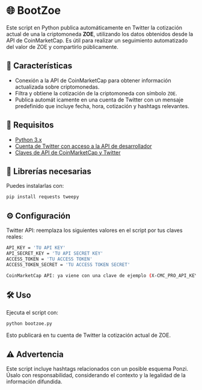 # 🌐 BootZoe

Este script en Python publica automáticamente en Twitter la cotización actual de una la criptomoneda **ZOE**, utilizando los datos obtenidos desde la API de CoinMarketCap. Es útil para realizar un seguimiento automatizado del valor de ZOE y compartirlo públicamente.

## 📌 Características

- Conexión a la API de CoinMarketCap para obtener información actualizada sobre criptomonedas.
- Filtra y obtiene la cotización de la criptomoneda con símbolo `ZOE`.
- Publica automát icamente en una cuenta de Twitter con un mensaje predefinido que incluye fecha, hora, cotización y hashtags relevantes.

## 🧰 Requisitos

- [Python 3.x](https://www.python.org/downloads/)
- [Cuenta de Twitter con acceso a la API de desarrollador](https://developer.x.com/en)
- [Claves de API de CoinMarketCap y Twitter](https://coinmarketcap.com/)

## 💾 Librerías necesarias

Puedes instalarlas con:

```bash
pip install requests tweepy
```

## ⚙️ Configuración
Twitter API: reemplaza los siguientes valores en el script por tus claves reales:

```bash
API_KEY = 'TU API KEY'
API_SECRET_KEY = 'TU API SECRET KEY'
ACCESS_TOKEN = 'TU ACCESS TOKEN'
ACCESS_TOKEN_SECRET = 'TU ACCESS TOKEN SECRET'

CoinMarketCap API: ya viene con una clave de ejemplo (X-CMC_PRO_API_KEY), pero puedes cambiarla por tu propia clave obtenida desde CoinMarketCap Developer Portal.
```

## 🛠 Uso
Ejecuta el script con:
```bash
python bootzoe.py
```
Esto publicará en tu cuenta de Twitter la cotización actual de ZOE.

## ⚠️ Advertencia
Este script incluye hashtags relacionados con un posible esquema Ponzi. Úsalo con responsabilidad, considerando el contexto y la legalidad de la información difundida.
